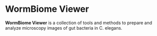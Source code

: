 # WormBiome Viewer



**WormBiome Viewer** is a collection of tools and methods to prepare and analyze microscopy images of gut bacteria in C. elegans. 
